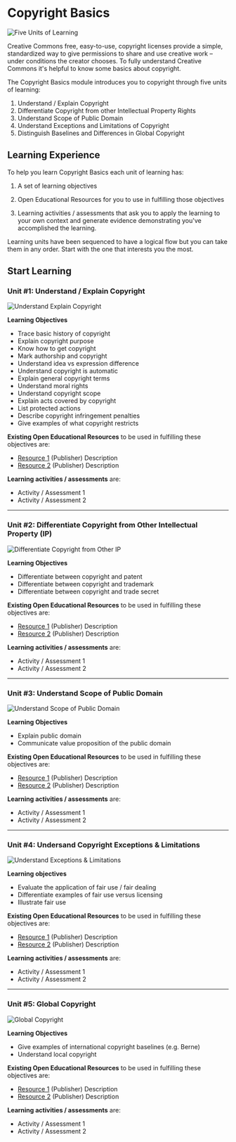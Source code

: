 # Copyright Basics

![Five Units of Learning](https://github.com/creativecommons/cc-cert-map/blob/master/img/CopyrightBasics2.jpg "Copyright Basics")

Creative Commons  free, easy-to-use, copyright licenses provide a simple, standardized way to give permissions to share and use creative work – under conditions the creator chooses. To fully understand Creative Commons it's helpful to know some basics about copyright. 

The Copyright Basics module introduces you to copyright through five units of learning:

1. Understand / Explain Copyright
2. Differentiate Copyright from other Intellectual Property Rights
3. Understand Scope of Public Domain 
4. Understand Exceptions and Limitations of Copyright
5. Distinguish Baselines and Differences in Global Copyright

## Learning Experience

To help you learn Copyright Basics each unit of learning has:

1. A set of learning objectives

2. Open Educational Resources for you to use in fulfilling those objectives

3. Learning activities / assessments that ask you to apply the learning to your own context and generate evidence demonstrating you've accomplished the learning. 

Learning units have been sequenced to have a logical flow but you can take them in any order. Start with the one that interests you the most.

## Start Learning

### Unit #1: Understand / Explain Copyright

![Understand Explain Copyright](https://github.com/creativecommons/cc-cert-map/blob/master/img/ExplainCopyright5.jpg "Understand / Explain Copyright")

**Learning Objectives**
  * Trace basic history of copyright
  * Explain copyright purpose
  * Know how to get copyright
  * Mark authorship and copyright
  * Understand idea vs expression difference
  * Understand copyright is automatic
  * Explain general copyright terms
  * Understand moral rights
  * Understand copyright scope
  * Explain acts covered by copyright
  * List protected actions
  * Describe copyright infringement penalties
  * Give examples of what copyright restricts

**Existing Open Educational Resources** to be used in fulfilling these objectives are:
  *  [Resource 1](http://) (Publisher) Description
  *  [Resource 2](http://) (Publisher) Description

**Learning activities / assessments** are:
  * Activity / Assessment 1
  * Activity / Assessment 2

---

### Unit #2: Differentiate Copyright from Other Intellectual Property (IP)

![Differentiate Copyright from Other IP](https://github.com/creativecommons/cc-cert-map/blob/master/img/DifferentiateIP.jpg "Differentiate Copyright from Other IP")

**Learning Objectives**
  * Differentiate between copyright and patent
  * Differentiate between copyright and trademark
  * Differentiate between copyright and trade secret 

**Existing Open Educational Resources** to be used in fulfilling these objectives are:
  *  [Resource 1](http://) (Publisher) Description
  *  [Resource 2](http://) (Publisher) Description

**Learning activities / assessments** are:
  * Activity / Assessment 1
  * Activity / Assessment 2

---

### Unit #3: Understand Scope of Public Domain

![Understand Scope of Public Domain](https://github.com/creativecommons/cc-cert-map/blob/master/img/ScopeofPD.jpg "Understand Scope of Public Domain")

**Learning Objectives**
  * Explain public domain
  * Communicate value proposition of the public domain  
  
**Existing Open Educational Resources** to be used in fulfilling these objectives are:
  *  [Resource 1](http://) (Publisher) Description
  *  [Resource 2](http://) (Publisher) Description

**Learning activities / assessments** are:
  * Activity / Assessment 1
  * Activity / Assessment 2

---

### Unit #4: Undersand Copyright Exceptions & Limitations

![Understand Exceptions & Limitations](https://github.com/creativecommons/cc-cert-map/blob/master/img/UnderstanExceptions2.jpg "Understand Exceptions & Limitations")

**Learning objectives**
  * Evaluate the application of fair use / fair dealing
  * Differentiate examples of fair use versus licensing
  * Illustrate fair use 
  
**Existing Open Educational Resources** to be used in fulfilling these objectives are:
  *  [Resource 1](http://) (Publisher) Description
  *  [Resource 2](http://) (Publisher) Description

**Learning activities / assessments** are:
  * Activity / Assessment 1
  * Activity / Assessment 2

---

### Unit #5: Global Copyright

![Global Copyright](https://github.com/creativecommons/cc-cert-map/blob/master/img/GlobalCopyright2.jpg "Global Copyright")

**Learning Objectives**
  * Give examples of international copyright baselines (e.g. Berne)
  * Understand local copyright

**Existing Open Educational Resources** to be used in fulfilling these objectives are:
  *  [Resource 1](http://) (Publisher) Description
  *  [Resource 2](http://) (Publisher) Description

**Learning activities / assessments** are:
  * Activity / Assessment 1
  * Activity / Assessment 2

